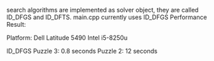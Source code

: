 search algorithms are implemented as solver object, they are called ID_DFGS and ID_DFTS. main.cpp currently uses ID_DFGS
Performance Result:

Platform: Dell Latitude 5490 Intel i5-8250u

ID_DFGS
Puzzle 3: 0.8 seconds
Puzzle 2: 12 seconds


